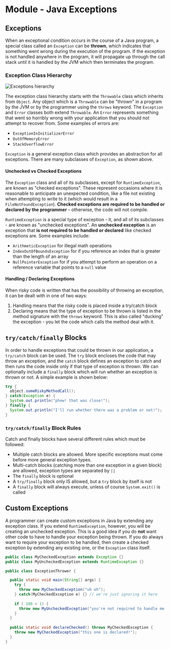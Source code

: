 # Module - Java Exceptions

## Exceptions
When an exceptional condition occurs in the course of a Java program, a special class called an `Exception` can be **thrown**, which indicates that something went wrong during the execution of the program. If the exception is not handled anywhere in the program, it will propagate up through the call stack until it is handled by the JVM which then terminates the program.

### Exception Class Hierarchy
![Exceptions hierarchy](https://i.pinimg.com/originals/a6/ab/f3/a6abf35c5fbbb57ebd4e949945839f31.jpg)

The exception class hierarchy starts with the `Throwable` class which inherits from `Object`. Any object which is a `Throwable` can be "thrown" in a program by the JVM or by the programmer using the `throws` keyword. The `Exception` and `Error` classes both extend `Throwable`. An `Error` represents something that went so horribly wrong with your application that you should not attempt to recover from. Some examples of errors are:
* `ExceptionInInitializerError`
* `OutOfMemoryError`
* `StackOverflowError`

`Exception` is a general exception class which provides an abstraction for all exceptions. There are many subclasses of `Exception`, as shown above.

#### Unchecked vs Checked Exceptions
The `Exception` class and all of its subclasses, except for `RuntimeException`, are known as "checked exceptions". These represent occasions where it is reasonable to anticipate an unexpected condition, like a file not existing when attempting to write to it (which would result in a `FileNotFoundException`). **Checked exceptions are required to be handled or declared by the programmer** - otherwise, the code will not compile.

`RuntimeException` is a special type of exception - it, and all of its subclasses - are known as "unchecked exceptions". An **unchecked exception** is an exception that **is not required to be handled or declared** like checked exceptions are. Some examples include:
* `ArithmeticException` for illegal math operations
* `IndexOutOfBoundsException` for if you reference an index that is greater than the length of an array
* `NullPointerException` for if you attempt to perform an operation on a reference variable that points to a `null` value

#### Handling / Declaring Exceptions
When risky code is written that has the possibility of throwing an exception, it can be dealt with in one of two ways:
1. Handling means that the risky code is placed inside a try/catch block
2. Declaring means that the type of exception to be thrown is listed in the method signature with the `throws` keyword. This is also called "ducking" the exception - you let the code which calls the method deal with it.

## `try/catch/finally` Blocks
In order to handle exceptions that could be thrown in our application, a `try/catch` block can be used. The `try` block encloses the code that may throw an exception, and the `catch` block defines an exception to catch and then runs the code inside only if that type of exception is thrown. We can optionally include a `finally` block which will run whether an exception is thrown or not. A simple example is shown below:
```java
try {
  object.someRiskyMethodCall();
} catch(Exception e) {
  System.out.println("phew! that was close!");
} finally {
  System.out.println("I'll run whether there was a problem or not!");
}
```

### `try/catch/finally` Block Rules
Catch and finally blocks have several different rules which must be followed:
* Multiple catch blocks are allowed. More specific exceptions must come before more general exception types.
* Multi-catch blocks (catching more than one exception in a given block) are allowed, exception types are separated by `||`
* The `finally` block is optional
* A `try/finally` block only IS allowed, but a `try` block by itself is not
* A `finally` block will always execute, unless of course `System.exit()` is called

## Custom Exceptions
A programmer can create custom exceptions in Java by extending any exception class. If you extend `RuntimeException`, however, you will be creating an unchecked exception. This is a good idea if you do **not** want other code to have to handle your exception being thrown. If you do always want to require your exception to be handled, then create a checked exception by extending any existing one, or the `Exception` class itself.

```java
public class MyCheckedException extends Exception {}
public class MyUncheckedException extends RuntimeException {}

public class ExceptionThrower {

  public static void main(String[] args) {
    try {
	  throw new MyCheckedException("uh oh");
	} catch(MyCheckedException e) {} // we're just ignoring it here
	
    if ( 100 > 1) {
	  throw new MyUncheckedException("you're not required to handle me!");
	}
  }
  
  public static void declareChecked() throws MyCheckedException {
    throw new MyCheckedException("this one is declared!");
  }
}
```